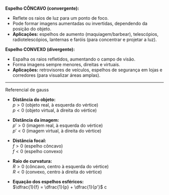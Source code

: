 **Espelho CÔNCAVO (convergente):**

- Reflete os raios de luz para um ponto de foco.
- Pode formar imagens aumentadas ou invertidas, dependendo da posição do objeto.
- **Aplicações:** espelhos de aumento (maquiagem/barbear), telescópios, radiotelescópios, lanternas e faróis (para concentrar e projetar a luz).

**Espelho CONVEXO (divergente):**

- Espalha os raios refletidos, aumentando o campo de visão.
- Forma imagens sempre menores, direitas e virtuais.
- **Aplicações:** retrovisores de veículos, espelhos de segurança em lojas e corredores (para visualizar áreas amplas).

---

Referencial de gauss

- **Distância do objeto:**  
    $p > 0$ (objeto real, à esquerda do vértice)  
    $p < 0$ (objeto virtual, à direita do vértice)
    
- **Distância da imagem:**  
    $p' > 0$ (imagem real, à esquerda do vértice)  
    $p' < 0$ (imagem virtual, à direita do vértice)
    
- **Distância focal:**  
    $f > 0$ (espelho côncavo)  
    $f < 0$ (espelho convexo)
    
- **Raio de curvatura:**  
    $R > 0$ (côncavo, centro à esquerda do vértice)  
    $R < 0$ (convexo, centro à direita do vértice)
    
- **Equação dos espelhos esféricos:**  
    $\dfrac{1}{f} = \dfrac{1}{p} + \dfrac{1}{p'}$
c